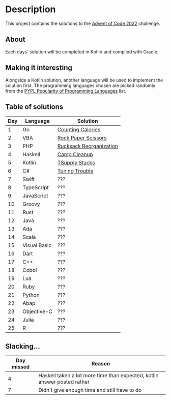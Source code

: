 # Description
This project contains the solutions to the [Advent of Code 2022](https://adventofcode.com/2022/) challenge.

## About
Each days' solution will be completed in Kotlin and compiled with Gradle.

## Making it interesting
Alongside a Kotlin solution, another language will be used to implement the solution first. The programming languages chosen are picked randomly from the [PYPL Popularity of Programming Languages](https://pypl.github.io/PYPL.html) list.

## Table of solutions

| Day | Language     | Solution                                                                                                |
|-----|--------------|---------------------------------------------------------------------------------------------------------|
| 1   | Go           | [Counting Calories](https://github.com/LiamL17/AOC-2022/tree/master/solutions/day01/solution.go)        |
| 2   | VBA          | [Rock Paper Scissors](https://github.com/LiamL17/AOC-2022/tree/master/solutions/day02/solution.vb)      |
| 3   | PHP          | [Rucksack Reorganization](https://github.com/LiamL17/AOC-2022/tree/master/solutions/day03/solution.php) |
| 4   | Haskell      | [Camp Cleanup](https://github.com/LiamL17/AOC-2022/tree/master/src/main/kotlin/day04-camp_cleanup.kt)   |
| 5   | Kotlin       | [TSupply Stacks](https://github.com/LiamL17/AOC-2022/tree/master/solutions/day05/solution.kt)           |
| 6   | C#           | [Tuning Trouble](https://github.com/LiamL17/AOC-2022/tree/master/solutions/day06/solution.cs)           |
| 7   | Swift        | ???                                                                                                     |
| 8   | TypeScript   | ???                                                                                                     |
| 9   | JavaScript   | ???                                                                                                     |
| 10  | Groovy       | ???                                                                                                     |
| 11  | Rust         | ???                                                                                                     |
| 12  | Java         | ???                                                                                                     |
| 13  | Ada          | ???                                                                                                     |
| 14  | Scala        | ???                                                                                                     |
| 15  | Visual Basic | ???                                                                                                     |
| 16  | Dart         | ???                                                                                                     |
| 17  | C++          | ???                                                                                                     |
| 18  | Cobol        | ???                                                                                                     |
| 19  | Lua          | ???                                                                                                     |
| 20  | Ruby         | ???                                                                                                     |
| 21  | Python       | ???                                                                                                     |
| 22  | Abap         | ???                                                                                                     |
| 23  | Objective-C  | ???                                                                                                     |
| 24  | Julia        | ???                                                                                                     |
| 25  | R            | ???                                                                                                     |

## Slacking...

| Day missed | Reason                                                                   |
|------------|--------------------------------------------------------------------------|
| 4          | Haskell taken a lot more time than expected, kotlin answer posted rather |
| 7          | Didn't give enough time and still have to do                             |